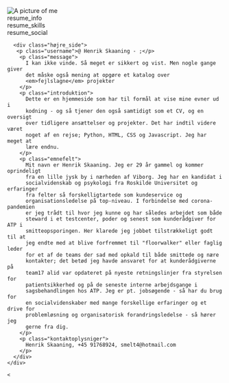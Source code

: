 <!DOCTYPE html>
 <html lang="da">
  <head>
    <meta charset="UTF-8" />
    <meta name="viewport" content="width=device-width, initial-scale=3.0" />
    <meta name="keywords" content="CV, Resume, Personlig hjemmeside" />
    <meta
      name="description"
      content="En lille hjemmeside som indeholder Henrik Skaanings CV, information om uddannelse og tidligere ansættelser og projekter."
    />
    <title>Henrikskaaning.dk - resumé og CV</title>
    <link rel="stylesheet" type="text/css" href="styles.css" />
  </head>

  <body>
    <div class="resumé_og_cv">
      <div class="venstre_side">
        <div class="resume_profile_pictue">
          <img src="14340_henrik.jpg" alt="A picture of me" />
        </div>
        <div class="resume_content">
          <div class="resume_item resume_info">resume_info</div>
          <div class="resume_item resume_skills">resume_skills</div>
          <div class="resume_item resume_social">resume_social</div>
        </div>
      </div>

      <div class="højre_side">
       <p class="username">@ Henrik Skaaning - ;</p>
        <p class="message">
          I kan ikke vinde. Så meget er sikkert og vist. Men nogle gange giver
          det måske også mening at opgøre et katalog over
          <em>fejlslagne</em> projekter
        </p>
        <p class="introduktion">
          Dette er en hjemmeside som har til formål at vise mine evner ud i
          kodning - og så tjener den også samtidigt som et CV, og en oversigt
          over tidligere ansættelser og projekter. Det har indtil videre været
          noget af en rejse; Python, HTML, CSS og Javascript. Jeg har meget at
          lære endnu.
        </p>
        <p class="emnefelt">
          Mit navn er Henrik Skaaning. Jeg er 29 år gammel og kommer oprindeligt
          fra en lille jysk by i nærheden af Viborg. Jeg har en kandidat i
          socialvidenskab og psykologi fra Roskilde Universitet og erfaringer
          fra felter så forskelligtartede som kundeservice og
          organisationsledelse på top-niveau. I forbindelse med corona-pandemien
          er jeg trådt til hvor jeg kunne og har således arbejdet som både
          steward i et testcenter, poder og senest som kunderådgiver for ATP i
          smitteopsporingen. Her klarede jeg jobbet tilstrækkeligt godt til at
          jeg endte med at blive forfremmet til "floorwalker" eller faglig leder
          for et af de teams der sad med opkald til både smittede og nære
          kontakter; det betød jeg havde ansvaret for at kunderådgiverne på
          team17 alid var opdateret på nyeste retningslinjer fra styrelsen for
          patientsikkerhed og på de seneste interne arbejdsgange i
          sagsbehandlingen hos ATP. Jeg er pt. jobsøgende - så har du brug for
          en socialvidenskaber med mange forskellige erfaringer og et drive for
          problemløsning og organisatorisk forandringsledelse - så hører jeg
          gerne fra dig.
        </p>
        <p class="kontaktoplysniger">
          Henrik Skaaning, +45 91768924, smelt4@hotmail.com
        </p>
      </div>
    </div>

    <
  </body>
</html>

